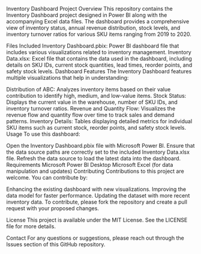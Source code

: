 Inventory Dashboard Project
Overview
This repository contains the Inventory Dashboard project designed in Power BI along with the accompanying Excel data files. The dashboard provides a comprehensive view of inventory status, annual revenue distribution, stock levels, and inventory turnover ratios for various SKU items ranging from 2019 to 2020.

Files Included
Inventory Dashboard.pbix: Power BI dashboard file that includes various visualizations related to inventory management.
Inventory Data.xlsx: Excel file that contains the data used in the dashboard, including details on SKU IDs, current stock quantities, lead times, reorder points, and safety stock levels.
Dashboard Features
The Inventory Dashboard features multiple visualizations that help in understanding:

Distribution of ABC: Analyzes inventory items based on their value contribution to identify high, medium, and low-value items.
Stock Status: Displays the current value in the warehouse, number of SKU IDs, and inventory turnover ratios.
Revenue and Quantity Flow: Visualizes the revenue flow and quantity flow over time to track sales and demand patterns.
Inventory Details: Tables displaying detailed metrics for individual SKU items such as current stock, reorder points, and safety stock levels.
Usage
To use this dashboard:

Open the Inventory Dashboard.pbix file with Microsoft Power BI.
Ensure that the data source paths are correctly set to the included Inventory Data.xlsx file.
Refresh the data source to load the latest data into the dashboard.
Requirements
Microsoft Power BI Desktop
Microsoft Excel (for data manipulation and updates)
Contributing
Contributions to this project are welcome. You can contribute by:

Enhancing the existing dashboard with new visualizations.
Improving the data model for faster performance.
Updating the dataset with more recent inventory data.
To contribute, please fork the repository and create a pull request with your proposed changes.

License
This project is available under the MIT License. See the LICENSE file for more details.

Contact
For any questions or suggestions, please reach out through the Issues section of this GitHub repository.
